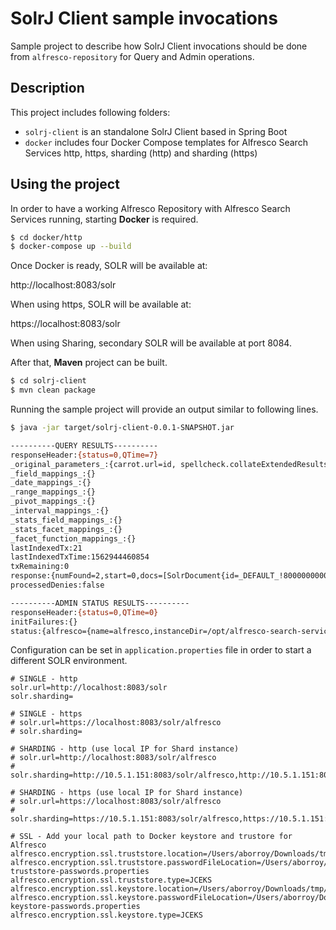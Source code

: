 # SolrJ Client sample invocations

Sample project to describe how SolrJ Client invocations should be done from `alfresco-repository` for Query and Admin operations.

## Description

This project includes following folders:

* `solrj-client` is an standalone SolrJ Client based in Spring Boot
* `docker` includes four Docker Compose templates for Alfresco Search Services http, https, sharding (http) and sharding (https)


## Using the project

In order to have a working Alfresco Repository with Alfresco Search Services running, starting **Docker** is required.

```sh
$ cd docker/http
$ docker-compose up --build
```

Once Docker is ready, SOLR will be available at:

http://localhost:8083/solr

When using https, SOLR will be available at:

https://localhost:8083/solr

When using Sharing, secondary SOLR will be available at port 8084.

After that, **Maven** project can be built.

```sh
$ cd solrj-client
$ mvn clean package
```

Running the sample project will provide an output similar to following lines.

```sh
$ java -jar target/solrj-client-0.0.1-SNAPSHOT.jar

----------QUERY RESULTS----------
responseHeader:{status=0,QTime=7}
_original_parameters_:{carrot.url=id, spellcheck.collateExtendedResults=true, df=text, spellcheck.maxCollations=3, fq=content.mimetype:'application/x-javascript', spellcheck.maxCollationTries=5, locale=en, hl.qparser=rrafts, defType=afts, spellcheck.maxResultsForSuggest=5, rqq={!rrafts}RERANK_QUERY_FROM_CONTEXT, carrot.outputSubClusters=false, wt=javabin, qt=/afts, carrot.produceSummary=true, start=0, rows=100, version=2, spellcheck.alternativeTermCount=2, spellcheck.extendedResults=false, q=cm:name:'*test*', spellcheck=false, spellcheck.count=5, carrot.title=mltext@m___t@{http://www.alfresco.org/model/content/1.0}title, carrot.snippet=content@s___t@{http://www.alfresco.org/model/content/1.0}content, spellcheck.collate=true, rq={!alfrescoReRank reRankQuery=$rqq reRankDocs=500 scale=true reRankWeight=3}}
_field_mappings_:{}
_date_mappings_:{}
_range_mappings_:{}
_pivot_mappings_:{}
_interval_mappings_:{}
_stats_field_mappings_:{}
_stats_facet_mappings_:{}
_facet_function_mappings_:{}
lastIndexedTx:21
lastIndexedTxTime:1562944460854
txRemaining:0
response:{numFound=2,start=0,docs=[SolrDocument{id=_DEFAULT_!800000000000000d!80000000000001a7, _version_=0, DBID=423}, SolrDocument{id=_DEFAULT_!800000000000000d!80000000000001ab, _version_=0, DBID=427}]}
processedDenies:false

----------ADMIN STATUS RESULTS----------
responseHeader:{status=0,QTime=0}
initFailures:{}
status:{alfresco={name=alfresco,instanceDir=/opt/alfresco-search-services/solrhome/alfresco,dataDir=/opt/alfresco-search-services/data/alfresco/,config=solrconfig.xml,schema=schema.xml,startTime=Mon Jul 15 09:42:59 CEST 2019,uptime=1662502,index={numDocs=897,maxDoc=903,deletedDocs=6,indexHeapUsageBytes=-1,version=62,segmentCount=6,current=true,hasDeletions=true,directory=org.apache.lucene.store.NRTCachingDirectory:NRTCachingDirectory(MMapDirectory@/opt/alfresco-search-services/data/alfresco/index lockFactory=org.apache.lucene.store.NativeFSLockFactory@7c0e1aca; maxCacheMB=48.0 maxMergeSizeMB=4.0),segmentsFile=segments_9,segmentsFileSizeInBytes=475,userData={commitTimeMSec=1562944490055},lastModified=Fri Jul 12 17:14:50 CEST 2019,sizeInBytes=2552871,size=2.43 MB}}}
```

Configuration can be set in `application.properties` file in order to start a different SOLR environment.

```
# SINGLE - http
solr.url=http://localhost:8083/solr
solr.sharding=

# SINGLE - https
# solr.url=https://localhost:8083/solr/alfresco
# solr.sharding=

# SHARDING - http (use local IP for Shard instance)
# solr.url=http://localhost:8083/solr/alfresco
# solr.sharding=http://10.5.1.151:8083/solr/alfresco,http://10.5.1.151:8084/solr/alfresco

# SHARDING - https (use local IP for Shard instance)
# solr.url=https://localhost:8083/solr/alfresco
# solr.sharding=https://10.5.1.151:8083/solr/alfresco,https://10.5.1.151:8084/solr/alfresco

# SSL - Add your local path to Docker keystore and trustore for Alfresco
alfresco.encryption.ssl.truststore.location=/Users/aborroy/Downloads/tmp/https/keystores/alfresco/ssl.truststore
alfresco.encryption.ssl.truststore.passwordFileLocation=/Users/aborroy/Downloads/tmp/https/keystores/alfresco/ssl-truststore-passwords.properties
alfresco.encryption.ssl.truststore.type=JCEKS
alfresco.encryption.ssl.keystore.location=/Users/aborroy/Downloads/tmp/https/keystores/alfresco/ssl.keystore
alfresco.encryption.ssl.keystore.passwordFileLocation=/Users/aborroy/Downloads/tmp/https/keystores/alfresco/ssl-keystore-passwords.properties
alfresco.encryption.ssl.keystore.type=JCEKS
```
